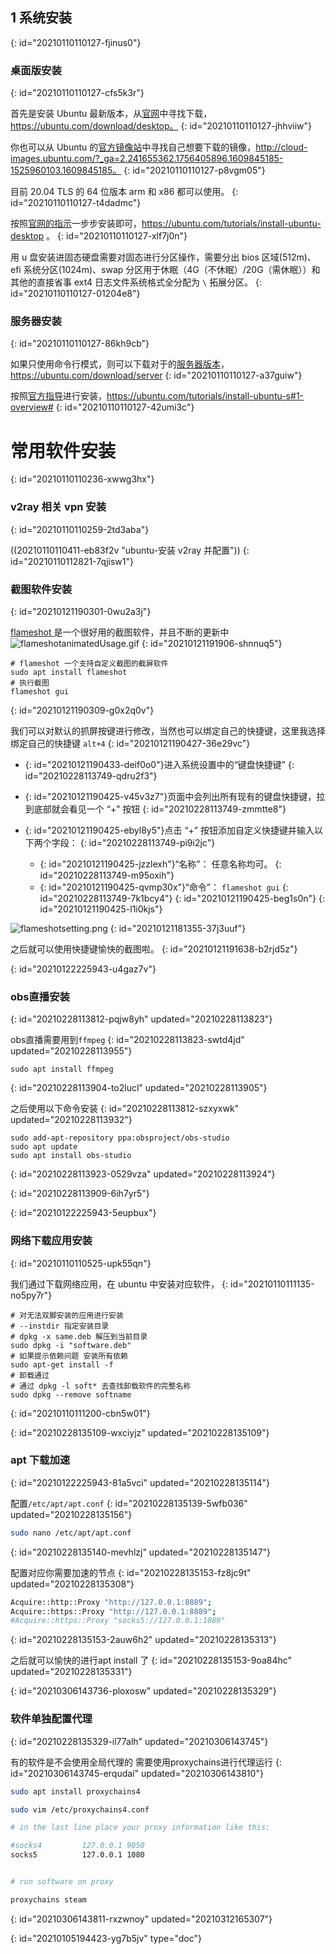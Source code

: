 ## 1 系统安装
{: id="20210110110127-fjinus0"}

### 桌面版安装
{: id="20210110110127-cfs5k3r"}

首先是安装 Ubuntu 最新版本，从[官网](https://ubuntu.com/download/desktop)中寻找下载，https://ubuntu.com/download/desktop。
{: id="20210110110127-jhhviiw"}

你也可以从 Ubuntu 的[官方镜像站](http://cloud-images.ubuntu.com/?_ga=2.241655362.1756405896.1609845185-1525960103.1609845185)中寻找自己想要下载的镜像，http://cloud-images.ubuntu.com/?_ga=2.241655362.1756405896.1609845185-1525960103.1609845185。
{: id="20210110110127-p8vgm05"}

目前 20.04 TLS 的 64 位版本 arm 和 x86 都可以使用。
{: id="20210110110127-t4dadmc"}

按照[官网的指示](https://ubuntu.com/tutorials/install-ubuntu-desktop)一步步安装即可，https://ubuntu.com/tutorials/install-ubuntu-desktop 。
{: id="20210110110127-xlf7j0n"}

用 u 盘安装进固态硬盘需要对固态进行分区操作，需要分出 bios 区域(512m)、efi 系统分区(1024m)、swap 分区用于休眠（4G（不休眠）/20G（需休眠））和其他的直接省事 ext4 日志文件系统格式全分配为 `\` 拓展分区。
{: id="20210110110127-01204e8"}

### 服务器安装
{: id="20210110110127-86kh9cb"}

如果只使用命令行模式，则可以下载对于的[服务器版本](https://ubuntu.com/download/server)，https://ubuntu.com/download/server
{: id="20210110110127-a37guiw"}

按照[官方指导](https://ubuntu.com/tutorials/install-ubuntu-server#1-overview)进行安装，https://ubuntu.com/tutorials/install-ubuntu-s#1-overview#
{: id="20210110110127-42umi3c"}

# 常用软件安装
{: id="20210110110236-xwwg3hx"}

### v2ray 相关 vpn 安装
{: id="20210110110259-2td3aba"}

((20210110110411-eb83f2v "ubuntu-安装 v2ray 并配置"))
{: id="20210110112821-7qjisw1"}

### 截图软件安装
{: id="20210121190301-0wu2a3j"}

[flameshot ](https://github.com/flameshot-org/flameshot)是一个很好用的截图软件，并且不断的更新中![flameshotanimatedUsage.gif](assets/flameshot-animatedUsage.gif)
{: id="20210121191906-shnnuq5"}

```
# flameshot 一个支持自定义截图的截屏软件
sudo apt install flameshot
# 执行截图
flameshot gui
```
{: id="20210121190309-g0x2q0v"}

我们可以对默认的抓屏按键进行修改，当然也可以绑定自己的快捷键，这里我选择绑定自己的快捷键 `alt+4`
{: id="20210121190427-36e29vc"}

* {: id="20210121190433-deif0o0"}进入系统设置中的“键盘快捷键”
  {: id="20210228113749-qdru2f3"}
* {: id="20210121190425-v45v3z7"}页面中会列出所有现有的键盘快捷键，拉到底部就会看见一个 “+” 按钮
  {: id="20210228113749-zmmtte8"}
* {: id="20210121190425-ebyl8y5"}点击 “+” 按钮添加自定义快捷键并输入以下两个字段：
  {: id="20210228113749-pi9i2jc"}

  * {: id="20210121190425-jzzlexh"}“名称”： 任意名称均可。
    {: id="20210228113749-m95oxih"}
  * {: id="20210121190425-qvmp30x"}“命令”： `flameshot gui`
    {: id="20210228113749-7k1bcy4"}
  {: id="20210121190425-beg1s0n"}
{: id="20210121190425-l1i0kjs"}

![flameshotsetting.png](assets/flameshot-setting.png)
{: id="20210121181355-37j3uuf"}

之后就可以使用快捷键愉快的截图啦。
{: id="20210121191638-b2rjd5z"}

{: id="20210122225943-u4gaz7v"}

### obs直播安装
{: id="20210228113812-pqjw8yh" updated="20210228113823"}

obs直播需要用到`ffmpeg`
{: id="20210228113823-swtd4jd" updated="20210228113955"}

```
sudo apt install ffmpeg
```
{: id="20210228113904-to2lucl" updated="20210228113905"}

之后使用以下命令安装
{: id="20210228113812-szxyxwk" updated="20210228113932"}

```
sudo add-apt-repository ppa:obsproject/obs-studio
sudo apt update
sudo apt install obs-studio
```
{: id="20210228113923-0529vza" updated="20210228113924"}

{: id="20210228113909-6ih7yr5"}

{: id="20210122225943-5eupbux"}

### 网络下载应用安装
{: id="20210110110525-upk55qn"}

我们通过下载网络应用，在 ubuntu 中安装对应软件，
{: id="20210110111135-no5py7r"}

```
# 对无法双脚安装的应用进行安装
# --instdir 指定安装目录
# dpkg -x same.deb 解压到当前目录
sudo dpkg -i "software.deb"
# 如果提示依赖问题 安装所有依赖
sudo apt-get install -f
# 卸载通过
# 通过 dpkg -l soft* 去查找卸载软件的完整名称
sudo dpkg --remove softname

```
{: id="20210110111200-cbn5w01"}

{: id="20210228135109-wxciyjz" updated="20210228135109"}

### apt 下载加速
{: id="20210122225943-81a5vci" updated="20210228135114"}

配置`/etc/apt/apt.conf`
{: id="20210228135139-5wfb036" updated="20210228135156"}

```bash
sudo nano /etc/apt/apt.conf
```
{: id="20210228135140-mevhlzj" updated="20210228135147"}

配置对应你需要加速的节点
{: id="20210228135153-fz8jc9t" updated="20210228135308"}

```bash
Acquire::http::Proxy "http://127.0.0.1:8889";
Acquire::https::Proxy "http://127.0.0.1:8889";
#Acquire::https::Proxy "socks5://127.0.0.1:1089"

```
{: id="20210228135153-2auw6h2" updated="20210228135313"}

之后就可以愉快的进行apt install 了
{: id="20210228135153-9oa84hc" updated="20210228135331"}

{: id="20210306143736-ploxosw" updated="20210228135329"}

### 软件单独配置代理
{: id="20210228135329-il77alh" updated="20210306143745"}

有的软件是不会使用全局代理的 需要使用proxychains进行代理运行
{: id="20210306143745-erqudai" updated="20210306143810"}

```bash
sudo apt install proxychains4

sudo vim /etc/proxychains4.conf

# in the last line place your proxy information like this:

#socks4         127.0.0.1 9050
socks5          127.0.0.1 1080


# run software on proxy

proxychains steam
```
{: id="20210306143811-rxzwnoy" updated="20210312165307"}


{: id="20210105194423-yg7b5jv" type="doc"}
